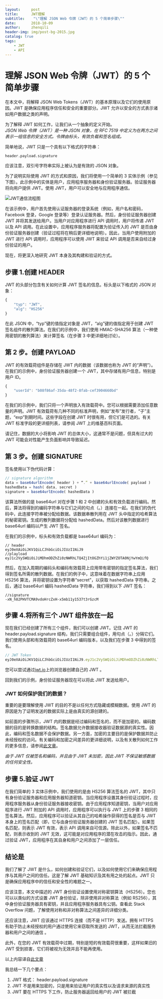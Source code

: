 ```yaml
---
layout:     post
title:      JWT理解
subtitle:    "\"理解 JSON Web 令牌（JWT）的 5 个简单步骤\""
date:       2018-10-09
author:     zhenqili
header-img: img/post-bg-2015.jpg
catalog: true
tags:
    - JWT
    - API
---
```

# 理解 JSON Web 令牌（JWT）的 5 个简单步骤

在本文中，将解释 JSON Web Tokens（JWT）的基本原理以及它们的使用原因。JWT 是确保应用程序信任和安全的重要部分。JWT 允许以安全的方式表示诸如用户数据之类的声明。

为了解释 JWT 如何工作，让我们从一个抽象的定义开始。  
<i>JSON Web 令牌（JWT）是一种 JSON 对象，在 RFC 7519 中定义为在两方之间表示一组信息的安全方式。令牌由标头，有效负载和签名组成。</i>

简单地说，JWT 只是一个具有以下格式的字符串：

```
header.payload.signature
```

应该注意，双引号字符串实际上被认为是有效的 JSON 对象。

为了说明实际使用 JWT 的方式和原因，我们将使用一个简单的 3 实体示例（参见下图）。此示例中的实体是用户，应用程序服务器和身份验证服务器。验证服务器将向用户提供 JWT。使用 JWT，用户可以安全地与应用程序通信。

![JWT通信流程图][1]

在该示例中，用户首先使用认证服务器的登录系统（例如，用户名和密码，Facebook 登录，Google 登录等）登录认证服务器。然后，身份验证服务器创建 JWT 并将其发送给用户。当用户对应用程序进行 API 调用时，用户将传递 JWT 以及 API 调用。在此设置中，应用程序服务器将配置为验证传入的 JWT 是否由身份验证服务器创建（验证过程将在稍后更详细地说明）。因此，当用户使用附加的 JWT 进行 API 调用时，应用程序可以使用 JWT 来验证 API 调用是否来自经过身份验证的用户。

现在，将更深入地研究 JWT 本身及其构建和验证的方式。

## 步骤 1.创建 HEADER

JWT 的头部分包含有关如何计算 JWT 签名的信息。标头是以下格式的 JSON 对象：

```js
{
    "typ": "JWT",
    "alg": "HS256"
}
```

在此 JSON 中，“typ”键的值指定对象是 JWT，“alg”键的值指定用于创建 JWT 签名组件的散列算法。在我们的示例中，我们使用 HMAC-SHA256 算法（一种使用密钥的散列算法）来计算签名（在步骤 3 中更详细地讨论）。

## 第 2 步。创建 PAYLOAD

JWT 的有效载荷组件是存储在 JWT 内的数据（该数据也称为 JWT 的“声明”）。在我们的示例中，身份验证服务器创建一个 JWT，其中存储有用户信息，特别是用户 ID。

```js
{
    "userId": "b08f86af-35da-48f2-8fab-cef3904660bd"
}
```

在我们的示例中，我们只将一个声明放入有效载荷中。您可以根据需要添加任意数量的声明。JWT 有效载荷有几种不同的标准声明，例如“发布”发行者，“子”主题，“exp”到期时间。这些字段在创建 JWT 时很有用，但它们是可选的。有关 JWT 标准字段的更详细列表，请参阅 JWT 上的维基百科页面。

请记住，数据的大小将影响 JWT 的总体大小，这通常不是问题，但具有过大的 JWT 可能会对性能产生负面影响并导致延迟。

## 第 3 步。创建 SIGNATURE

签名使用以下伪代码计算：

```js
// signature algorithm
data = base64urlEncode( header ) + “.” + base64urlEncode( payload )
hashedData = hash( data, secret )
signature = base64urlEncode( hashedData )
```

该算法所做的是 base64url 对在步骤 1 和 2 中创建的头和有效负载进行编码。然后，算法将得到的编码字符串与它们之间的句点（。）连接在一起。在我们的伪代码中，此连接字符串被分配给数据。该数据串散列用在 JWT 头中指定的哈希算法的秘密密钥。生成的散列数据将分配给 hashedData。然后对该散列数据进行 base64url 编码以产生 JWT 签名。

在我们的示例中，标头和有效负载都是 base64url 编码为：

```
// header
eyJ0eXAiOiJKV1QiLCJhbGciOiJIUzI1NiJ9
//playload
eyJ1c2VySWQiOiJiMDhmODZhZi0zNWRhLTQ4ZjItOGZhYi1jZWYZOTA0NjYwYmQifQ
```

然后，在加入周期的编码头和编码有效载荷上应用带有密钥的指定签名算法，我们得到签名所需的散列数据。在我们的例子中，这意味着在数据字符串上应用 HS256 算法，并将密钥设置为字符串“secret”，以获取 hashedData 字符串。之后，通过 base64url 编码 hashedData 字符串，我们得到以下 JWT 签名：

```
//signature
-xN_h82PHVTCMA9vdoHrcZxH-x5mb11y1537t3rGzcM
```

## 步骤 4.将所有三个 JWT 组件放在一起

现在我们已经创建了所有三个组件，我们可以创建 JWT。记住 JWT 的 header.payload.signature 结构，我们只需要组合组件，用句点（。）分隔它们。我们使用头部和有效载荷的 base64url 编码版本，以及我们在步骤 3 中得到的签名。

```js
// JWT Token
eyJ0eXAiOiJKV1QiLCJhbGciOiJIUzI1NiJ9.eyJ1c2VySWQiOiJiMDhmODZhZi0zNWRhLTQ4ZjItOGZhYi1jZWYzOTA0NjYwYmQifQ.-xN_h82PHVTCMA9vdoHrcZxH-x5mb11y1537t3rGzcM
```

您可以尝试通过[jwt.io](https://jwt.io/)上的浏览器创建自己的 JWT 。

回到我们的示例，身份验证服务器现在可以将此 JWT 发送给用户。

### JWT 如何保护我们的数据？

重要的是要理解使用 JWT 的目的不是以任何方式隐藏或模糊数据。使用 JWT 的原因是为了证明发送的数据实际上是由真实的源创建的。

如前面的步骤所示，JWT 内的数据是经过编码和签名的，而不是加密的。编码数据的目的是转换数据的结构。签名数据允许数据接收器验证数据源的真实性。因此，编码和签名数据不会保护数据。另一方面，加密的主要目的是保护数据并防止未经授权的访问。有关编码和加密之间差异的更详细说明，以及有关散列如何工作的更多信息，请参阅[此文章](https://danielmiessler.com/study/encoding-encryption-hashing-obfuscation/#encoding)。

<i>由于 JWT 仅被签名和编码，并且由于 JWT 未加密，因此 JWT 不保证敏感数据的任何安全性。</i>

## 步骤 5.验证 JWT

在我们简单的 3 实体示例中，我们使用的是由 HS256 算法签名的 JWT，其中只有身份验证服务器和应用服务器知道密钥。当应用程序设置其身份验证过程时，应用程序服务器从身份验证服务器接收密钥。由于应用程序知道密钥，当用户对应用程序进行 JWT 附加的 API 调用时，应用程序可以执行与 JWT 上的步骤 3 相同的签名算法。然后，应用程序可以验证从其自己的哈希操作获得的签名是否与 JWT 本身上的签名匹配（即，它与由身份验证服务器创建的 JWT 签名匹配）。如果签名匹配，则表示 JWT 有效，表示 API 调用来自可信源。除此以外，如果签名不匹配，则表示收到的 JWT 无效，这可能是对应用程序的潜在攻击的指示。因此，通过验证 JWT，应用程序在其自身和用户之间添加了一层信任。

## 结论是

我们了解了 JWT 是什么，如何创建和验证它们，以及如何使用它们来确保应用程序与其用户之间的信任。这是了解 JWT 基础知识及其有用之处的起点。JWT 只是确保应用程序中的信任和安全性的难题之一。

应该注意，本文中描述的 JWT 身份验证设置使用对称密钥算法（HS256）。您也可以以类似的方式设置 JWT 身份验证，除非使用非对称算法（例如 RS256），其中身份验证服务器具有密钥，并且应用程序服务器具有公钥。查看此 Stack Overflow 问题，了解使用对称和非对称算法之间差异的详细分类。

还应该注意，JWT 应该通过 HTTPS 连接（而不是 HTTP）发送。拥有 HTTPS 有助于防止未经授权的用户通过使用它来窃取所发送的 JWT，从而无法拦截服务器和用户之间的通信 。

此外，在您的 JWT 有效载荷中过期，特别是短的有效载荷很重要，这样如果旧的 JWT 受到损害，它们将被视为无效并且不能再使用。

以上内容译自[此文章](https://medium.com/vandium-software/5-easy-steps-to-understanding-json-web-tokens-jwt-1164c0adfcec)

我总结一下几个要点：

1. JWT 格式： header.payload.signature
2. JWT 不是用来加密的，只是用来验证用户的真实性以及请求来源的真实性
3. JWT 要在 HTTPS 下工作，防止服务器返回给用户的 JWT 被拦截

[1]: https://cdn-images-1.medium.com/max/1600/1*SSXUQJ1dWjiUrDoKaaiGLA.png
